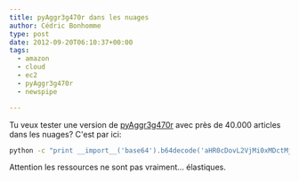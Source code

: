 ```yaml
---
title: pyAggr3g470r dans les nuages
author: Cédric Bonhomme
type: post
date: 2012-09-20T06:10:37+00:00
tags:
  - amazon
  - cloud
  - ec2
  - pyAggr3g470r
  - newspipe

---
```

Tu veux tester une version de [pyAggr3g470r][1] avec près de 40.000 articles
dans les nuages? C'est par ici:

```bash
python -c "print __import__('base64').b64decode('aHR0cDovL2VjMi0xMDctMjItNi02MS5jb21wdXRlLTEuYW1hem9uYXdzLmNvbToxMjU1Ng==')"
```

Attention les ressources ne sont pas vraiment… élastiques.

 [1]: https://git.sr.ht/~cedric/pyAggr3g470r